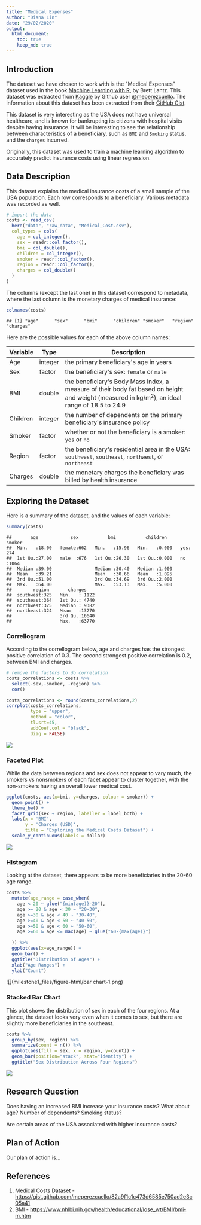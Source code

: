 ```yaml
---
title: "Medical Expenses"
author: "Diana Lin"
date: "29/02/2020"
output: 
  html_document:
    toc: true
    keep_md: true
---
```






## Introduction

The dataset we have chosen to work with is the "Medical Expenses" dataset used in the book [Machine Learning with R](https://www.amazon.com/Machine-Learning-R-Brett-Lantz/dp/1782162143), by Brett Lantz. This dataset was extracted from [Kaggle](https://www.kaggle.com/mirichoi0218/insurance/home) by Github user [\@meperezcuello](https://gist.github.com/meperezcuello). The information about this dataset has been extracted from their [GitHub Gist](https://gist.github.com/meperezcuello/82a9f1c1c473d6585e750ad2e3c05a41).

This dataset is very interesting as the USA does not have universal healthcare, and is known for bankrupting its citizens with hospital visits despite having insurance. It will be interesting to see the relationship between characteristics of a beneficiary, such as `BMI` and `Smoking` status, and the `charges` incurred.

Originally, this dataset was used to train a machine learning algorithm to accurately predict insurance costs using linear regression.

## Data Description

This dataset explains the medical insurance costs of a small sample of the USA population. Each row corresponds to a beneficiary. Various metadata was recorded as well.


```r
# import the data 
costs <- read_csv(
  here("data", "raw_data", "Medical_Cost.csv"),
  col_types = cols(
    age = col_integer(),
    sex = readr::col_factor(),
    bmi = col_double(),
    children = col_integer(),
    smoker = readr::col_factor(),
    region = readr::col_factor(),
    charges = col_double()
  )
)
```

The columns (except the last one) in this dataset correspond to metadata, where the last column is the monetary charges of medical insurance:

```r
colnames(costs)
```

```
## [1] "age"      "sex"      "bmi"      "children" "smoker"   "region"   "charges"
```

Here are the possible values for each of the above column names:

Variable | Type | Description
---------|------|---------------
Age | integer | the primary beneficiary's age in years
Sex | factor | the beneficiary's sex: `female` or `male`
BMI | double | the beneficiary's Body Mass Index, a measure of their body fat based on height and weight (measured in kg/m<sup>2</sup>), an ideal range of 18.5 to 24.9
Children | integer | the number of dependents on the primary beneficiary's insurance policy
Smoker | factor | whether or not the beneficiary is a smoker: `yes` or `no`
Region | factor | the beneficiary's residential area in the USA: `southwest`, `southeast`, `northwest`, or `northeast`
Charges | double | the monetary charges the beneficiary was billed by health insurance

## Exploring the Dataset

Here is a summary of the dataset, and the values of each variable:

```r
summary(costs)
```

```
##       age            sex           bmi           children     smoker    
##  Min.   :18.00   female:662   Min.   :15.96   Min.   :0.000   yes: 274  
##  1st Qu.:27.00   male  :676   1st Qu.:26.30   1st Qu.:0.000   no :1064  
##  Median :39.00                Median :30.40   Median :1.000             
##  Mean   :39.21                Mean   :30.66   Mean   :1.095             
##  3rd Qu.:51.00                3rd Qu.:34.69   3rd Qu.:2.000             
##  Max.   :64.00                Max.   :53.13   Max.   :5.000             
##        region       charges     
##  southwest:325   Min.   : 1122  
##  southeast:364   1st Qu.: 4740  
##  northwest:325   Median : 9382  
##  northeast:324   Mean   :13270  
##                  3rd Qu.:16640  
##                  Max.   :63770
```

### Correllogram

According to the correllogram below, age and charges has the strongest positive correlation of 0.3. The second strongest positive correlation is 0.2, between BMI and charges.


```r
# remove the factors to do correlation
costs_correlations <- costs %>%
  select(-sex,-smoker, -region) %>%
  cor()

costs_correlations <- round(costs_correlations,2)
corrplot(costs_correlations,
         type = "upper",
         method = "color",
         tl.srt=45,
         addCoef.col = "black",
         diag = FALSE)
```

![](milestone1_files/figure-html/correllogram-1.png)<!-- -->

### Faceted Plot

While the data between regions and sex does not appear to vary much, the smokers vs nonsmokers of each facet appear to cluster together, with the non-smokers having an overall lower medical cost.

```r
ggplot(costs, aes(x=bmi, y=charges, colour = smoker)) + 
  geom_point() +
  theme_bw() +
  facet_grid(sex ~ region, labeller = label_both) +
  labs(x = 'BMI',
       y = 'Charges (USD)',
       title = "Exploring the Medical Costs Dataset") +
  scale_y_continuous(labels = dollar)
```

![](milestone1_files/figure-html/facet-1.png)<!-- -->

### Histogram
Looking at the dataset, there appears to be more beneficiaries in the 20-60 age range.

```r
costs %>% 
  mutate(age_range = case_when(
    age < 20 ~ glue("{min(age)}-20"),
    age >= 20 & age < 30 ~ "20-30",
    age >=30 & age < 40 ~ "30-40",
    age >=40 & age < 50 ~ "40-50",
    age >=50 & age < 60 ~ "50-60",
    age >=60 & age <= max(age) ~ glue("60-{max(age)}")
    
  )) %>%
  ggplot(aes(x=age_range)) +
  geom_bar() +
  ggtitle("Distribution of Ages") +
  xlab("Age Ranges") +
  ylab("Count")
```

![](milestone1_files/figure-html/bar chart-1.png)<!-- -->

### Stacked Bar Chart
This plot shows the distribution of sex in each of the four regions. At a glance, the dataset looks very even when it comes to sex, but there are slightly more beneficiaries in the southeast.

```r
costs %>%
  group_by(sex, region) %>%
  summarize(count = n()) %>%
  ggplot(aes(fill = sex, x = region, y=count)) +
  geom_bar(position="stack", stat="identity") +
  ggtitle("Sex Distribution Across Four Regions")
```

![](milestone1_files/figure-html/stack-1.png)<!-- -->

## Research Question
Does having an increased BMI increase your insurance costs? What about age? Number of dependents? Smoking status?

Are certain areas of the USA associated with higher insurance costs?

## Plan of Action
Our plan of action is...

## References
1. Medical Costs Dataset - https://gist.github.com/meperezcuello/82a9f1c1c473d6585e750ad2e3c05a41
2. BMI - https://www.nhlbi.nih.gov/health/educational/lose_wt/BMI/bmi-m.htm
